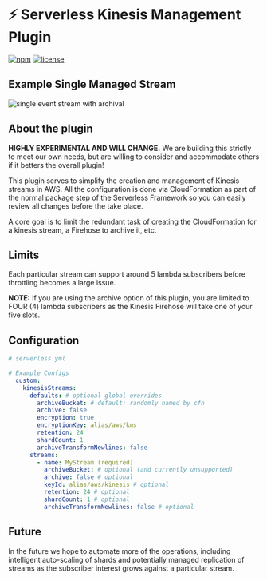 # ⚡️ Serverless Kinesis Management Plugin

[![npm](https://img.shields.io/npm/v/serverless-kinesis-stream-management.svg)](https://www.npmjs.com/package/serverless-kinesis-stream-management)
[![license](https://img.shields.io/github/license/trek10inc/serverless-kinesis-stream-management.svg)](https://github.com/trek10inc/serverless-kinesis-stream-management/blob/master/LICENSE.md)

## Example Single Managed Stream

![single event stream with archival](https://user-images.githubusercontent.com/1689118/37218740-60b06966-238f-11e8-9ddd-19ec6ed136c4.jpg)


## About the plugin

**HIGHLY EXPERIMENTAL AND WILL CHANGE.** We are building this strictly to meet our own needs, but are willing to consider and accommodate others if it betters the overall plugin!

This plugin serves to simplify the creation and management of Kinesis streams in AWS. All the configuration is done via CloudFormation as part of the normal package step of the Serverless Framework so you can easily review all changes before the take place.

A core goal is to limit the redundant task of creating the CloudFormation for a kinesis stream, a Firehose to archive it, etc.

## Limits

Each particular stream can support around 5 lambda subscribers before throttling becomes a large issue.

**NOTE:** If you are using the archive option of this plugin, you are limited to FOUR (4) lambda subscribers as the Kinesis Firehose will take one of your five slots.

## Configuration

```yaml
# serverless.yml

# Example Configs
  custom:
    kinesisStreams:
      defaults: # optional global overrides
        archiveBucket: # default: randomly named by cfn
        archive: false
        encryption: true
        encryptionKey: alias/aws/kms
        retention: 24
        shardCount: 1
        archiveTransformNewlines: false
      streams:
        - name: MyStream (required)
          archiveBucket: # optional (and currently unsupported)
          archive: false # optional
          keyId: alias/aws/kinesis # optional
          retention: 24 # optional
          shardCount: 1 # optional
          archiveTransformNewlines: false # optional
```

## Future

In the future we hope to automate more of the operations, including intelligent auto-scaling of shards and potentially managed replication of streams as the subscriber interest grows against a particular stream.
